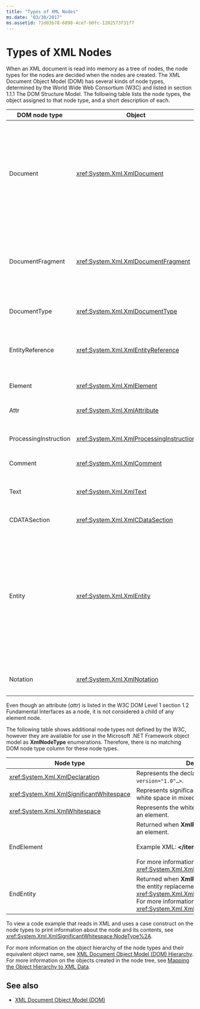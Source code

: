 ```yaml
---
title: "Types of XML Nodes"
ms.date: "03/30/2017"
ms.assetid: 71d03b78-6898-4ce7-b0fc-1282573f31f7
---
```

# Types of XML Nodes
When an XML document is read into memory as a tree of nodes, the node types for the nodes are decided when the nodes are created. The XML Document Object Model (DOM) has several kinds of node types, determined by the World Wide Web Consortium (W3C) and listed in section 1.1.1 The DOM Structure Model. The following table lists the node types, the object assigned to that node type, and a short description of each.  
  
|DOM node type|Object|Description|  
|-------------------|------------|-----------------|  
|Document|<xref:System.Xml.XmlDocument>|The container of all the nodes in the tree. It is also known as the document root, which is not always the same as the root element.|  
|DocumentFragment|<xref:System.Xml.XmlDocumentFragment>|A temporary bag containing one or more nodes without any tree structure.|  
|DocumentType|<xref:System.Xml.XmlDocumentType>|Represents the `<!DOCTYPE…>` node.|  
|EntityReference|<xref:System.Xml.XmlEntityReference>|Represents the non-expanded entity reference text.|  
|Element|<xref:System.Xml.XmlElement>|Represents an element node.|  
|Attr|<xref:System.Xml.XmlAttribute>|Is an attribute of an element.|  
|ProcessingInstruction|<xref:System.Xml.XmlProcessingInstruction>|Is a processing instruction node.|  
|Comment|<xref:System.Xml.XmlComment>|A comment node.|  
|Text|<xref:System.Xml.XmlText>|Text belonging to an element or attribute.|  
|CDATASection|<xref:System.Xml.XmlCDataSection>|Represents CDATA.|  
|Entity|<xref:System.Xml.XmlEntity>|Represents the `<!ENTITY…>` declarations in an XML document, either from an internal document type definition (DTD) subset or from external DTDs and parameter entities.|  
|Notation|<xref:System.Xml.XmlNotation>|Represents a notation declared in the DTD.|  
  
 Even though an attribute (*attr*) is listed in the W3C DOM Level 1 section 1.2 Fundamental Interfaces as a node, it is not considered a child of any element node.  
  
 The following table shows additional node types not defined by the W3C, however they are available for use in the Microsoft .NET Framework object model as **XmlNodeType** enumerations. Therefore, there is no matching DOM node type column for these node types.  
  
|Node type|Description|  
|---------------|-----------------|  
|<xref:System.Xml.XmlDeclaration>|Represents the declaration node `<?xml version="1.0"…>`.|  
|<xref:System.Xml.XmlSignificantWhitespace>|Represents significant white space, which is white space in mixed content.|  
|<xref:System.Xml.XmlWhitespace>|Represents the white space in the content of an element.|  
|EndElement|Returned when **XmlReader** gets to the end of an element.<br /><br /> Example XML: **\</item>**<br /><br /> For more information, see <xref:System.Xml.XmlNodeType>.|  
|EndEntity|Returned when **XmlReader** gets to the end of the entity replacement as a result of a call to <xref:System.Xml.XmlReader.ResolveEntity%2A>. For more information, see <xref:System.Xml.XmlNodeType>.|  
  
 To view a code example that reads in XML and uses a case construct on the node types to print information about the node and its contents, see <xref:System.Xml.XmlSignificantWhitespace.NodeType%2A>.  
  
 For more information on the object hierarchy of the node types and their equivalent object name, see [XML Document Object Model (DOM) Hierarchy](xml-document-object-model-dom-hierarchy.md). For more information on the objects created in the node tree, see [Mapping the Object Hierarchy to XML Data](mapping-the-object-hierarchy-to-xml-data.md).  
  
## See also

- [XML Document Object Model (DOM)](xml-document-object-model-dom.md)
